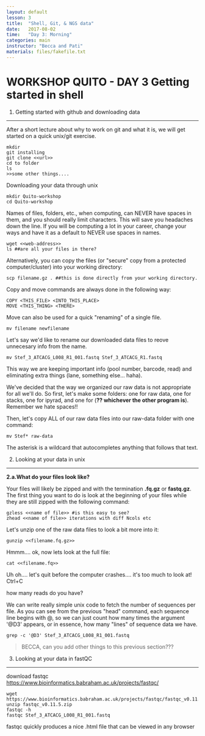 ```yaml
---
layout: default
lesson: 3
title:  "Shell, Git, & NGS data"
date:   2017-08-02
time:   "Day 3: Morning"
categories: main
instructor: "Becca and Pati"
materials: files/fakefile.txt
---
```



WORKSHOP QUITO - DAY 3 
Getting started in shell
===

1. Getting started with github and downloading data
---

After a short lecture about why to work on git and what it is, we will get started on a quick unix/git exercise. 

	mkdir
	git installing
	git clone <<url>>
	cd to folder
	ls
	>>some other things.... 


Downloading your data through unix

	mkdir Quito-workshop
	cd Quito-workshop
	
Names of files, folders, etc., when computing, can NEVER have spaces in them, and you should really limit characters. This will save you headaches down the line. If you will be computing a lot in your career, change your ways and have it as a default to NEVER use spaces in names. 

	wget <<web-address>>	
	ls ##are all your files in there? 
	
Alternatively, you can copy the files (or "secure" copy <scp> from a protected computer/cluster) into your working directory: 

	scp filename.gz . ##this is done directly from your working directory. 

Copy and move commands are always done in the following way: 

	COPY <THIS_FILE> <INTO_THIS_PLACE>
	MOVE <THIS_THING> <THERE>

Move can also be used for a quick "renaming" of a single file. 

	mv filename newfilename

Let's say we'd like to rename our downloaded data files to reove unnecesary info from the name. 

	mv Stef_3_ATCACG_L008_R1_001.fastq Stef_3_ATCACG_R1.fastq

This way we are keeping important info (pool number, barcode, read) and eliminating extra things (lane, something else... haha). 

We've decided that the way we organized our raw data is not appropriate for all we'll do. So first, let's make some folders: one for raw data, one for stacks, one for ipyrad, and one for (**?? whichever the other program is**). Remember we hate spaces!! 

Then, let's copy ALL of our raw data files into our raw-data folder with one command: 

	mv Stef* raw-data

The asterisk is a wildcard that autocompletes anything that follows that text. 


2. Looking at your data in unix
---


**2.a.What do your files look like?**

Your files will likely be zipped and with the termination **.fq.gz** or **fastq.gz**. The first thing you want to do is look at the beginning of your files while they are still zipped with the following command: 

	gzless <<name of file>> #is this easy to see? 
	zhead <<name of file>> iterations with diff Ncols etc 

Let's unzip one of the raw data files to look a bit more into it:

	gunzip <<filename.fq.gz>>
	
Hmmm.... ok, now lets look at the full file:

	cat <<filename.fq>>
	
Uh oh.... let's quit before the computer crashes.... it's too much to look at! Ctrl+C
		

how many reads do you have?

We can write really simple unix code to fetch the number of sequences per file. As you can see from the previous "head" command, each sequence line begins with @, so we can just count how many times the argument '@D3' appears, or in essence, how many "lines" of sequence data we have. 

	grep -c '@D3' Stef_3_ATCACG_L008_R1_001.fastq

>BECCA, can you add other things to this previous section??? 

3. Looking at your data in fastQC
----

download fastqc https://www.bioinformatics.babraham.ac.uk/projects/fastqc/

```
wget https://www.bioinformatics.babraham.ac.uk/projects/fastqc/fastqc_v0.11.5.zip
unzip fastqc_v0.11.5.zip
fastqc -h
fastqc Stef_3_ATCACG_L008_R1_001.fastq
```

fastqc quickly produces a nice .html file that can be viewed in any browser
